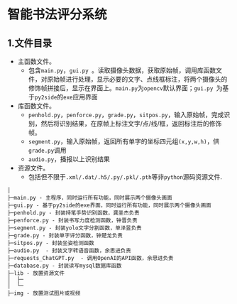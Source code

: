 # 智能书法评分系统

## 1.文件目录

- 主函数文件。
  - 包含`main.py`，`gui.py `。读取摄像头数据，获取原始帧，调用库函数文件，对原始帧进行处理，显示必要的文字、点线框标注，将两个摄像头的修饰帧拼接后，显示在界面上。`main.py`为`opencv`默认界面；`gui.py `为基于`py2side`的`exe`应用界面
- 库函数文件。
  - `penhold.py`，`penforce.py`，`grade.py`，`sitpos.py`，输入原始帧，完成识别，然后将识别结果，在原帧上标注文字/点/线/框，返回标注后的修饰帧。
  - `segment.py`，输入原始帧，返回所有单字的坐标四元组`(x,y,w,h)`，供`grade.py`调用
  - `audio.py`，播报以上识别结果
- 资源文件。
  - 包括但不限于`.xml/.dat/.h5/.py/.pkl/.pth`等非`python`源码资源文件.

```
│ 
├─main.py - 主程序，同时运行所有功能，同时展示两个摄像头画面
├─gui.py - 基于py2side的exe界面，同时运行所有功能，同时展示两个摄像头画面
├─penhold.py - 封装持笔手势识别函数，龚圣杰负责
├─penforce.py - 封装书写力度检测函数，钟晋负责
├─segment.py - 封装yolo文字分割函数，单泽昱负责
├─grade.py - 封装单字评分函数，钟楚龙负责
├─sitpos.py - 封装坐姿检测函数
├─audio.py  - 封装文字转语音函数，余思进负责
├─requests_ChatGPT.py  - 调用OpenAI的API函数，余思进负责
├─database.py - 封装读写mysql数据库函数
├─lib - 放置资源文件
│  ├─
│  └─
├─img - 放置测试图片或视频
```

